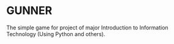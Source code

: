 # GUNNER
The simple game for project of major Introduction to Information Technology (Using Python and others). 
